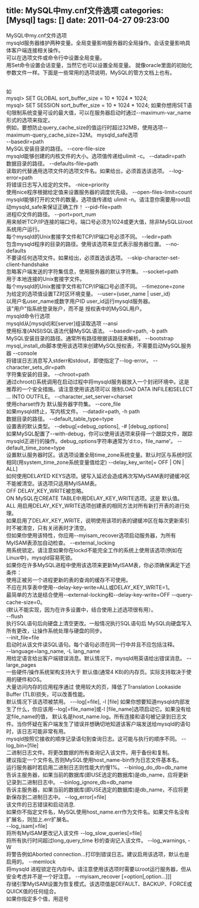 title: MySQL中my.cnf文件选项
categories: [Mysql]
tags: []
date: 2011-04-27 09:23:00
---
MySQL中my.cnf文件选项<br />
mysqld服务器维护两种变量。全局变量影响服务器的全局操作。会话变量影响具体客户端连接相关操作。<br />可以在选项文件或命令行中设置全局变量。<br />用Set命令设置会话变量，当然它也可以设置全局变量。
就像oracle里面的初始化参数文件一样。下面是一些常用的选项说明，MySQL的管方文档上也有。</p><br />
如<br />mysql&gt; SET GLOBAL sort_buffer_size = 10 * 1024 * 1024;<br />mysql&gt; SET SESSION sort_buffer_size = 10 * 1024 * 1024;
如果你想用SET语句限制系统变量可设的最大值，可以在服务器启动时通过--maximum-var_name形式的选项来指定。<br />例如，要想防止query_cache_size的值运行时超过32MB，使用选项--maximum-query_cache_size=32M。
mysqld_safe选项<br />--basedir=path<br />MySQL安装目录的路径。
--core-file-size<br />mysqld能够创建的内核文件的大小。选项值传递给ulimit -c。
--datadir=path<br />数据目录的路径。
--defaults-file=path<br />读取的代替通用选项文件的选项文件名。如果给出，必须首选该选项。
--log-error=path<br />将错误日志写入给定的文件。
-nice=priority<br />使用nice程序根据给定值来设置服务器的调度优先级。
--open-files-limit=count<br />mysqld能够打开的文件的数量。选项值传递给 ulimit -n。请注意你需要用root启动mysqld_safe来保证正确工作！
--pid-file=path<br />进程ID文件的路径。
--port=port_num<br />用来帧听TCP/IP连接的端口号。端口号必须为1024或更大值，除非MySQL以root系统用户运行。<br />每个mysqld的Unix套接字文件和TCP/IP端口号必须不同。
--ledir=path<br />包含mysqld程序的目录的路径。使用该选项来显式表示服务器位置。
--no-defaults<br />不要读任何选项文件。如果给出，必须首选该选项。
--skip-character-set-client-handshake<br />忽略客户端发送的字符集信息，使用服务器的默认字符集。
--socket=path<br />用于本地连接的Unix套接字文件。<br />每个mysqld的Unix套接字文件和TCP/IP端口号必须不同。
--timezone=zone<br />为给定的选项值设置TZ时区环境变量。
--user={user_name | user_id}<br />以用户名user_name或数字用户ID user_id运行mysqld服务器。<br />该&quot;用户&quot;指系统登录账户，而不是 授权表中的MySQL用户。
<br />mysqld命令行选项<br />mysqld从[mysqld]和[server]组读取选项
--ansi<br />使用标准(ANSI)SQL语法代替MySQL语法。
--basedir=path, -b path<br />MySQL安装目录的路径。通常所有路径根据该路径来解析。
--bootstrap<br />mysql_install_db脚本使用该选项来创建MySQL授权表，不需要启动MySQL服务器
--console<br />将错误日志消息写入stderr和stdout，即使指定了--log-error。
--character_sets_dir=path<br />字符集安装的目录。
--chroot=path<br />通过chroot()系统调用在启动过程中将mysqld服务器放入一个封闭环境中。这是推荐的一个安全措施。请注意使用该选项可以 限制LOAD DATA INFILE和SELECT ... INTO OUTFILE。
--character_set_server=charset<br />使用charset作为 默认服务器字符集。
--core_file<br />如果mysqld终止，写内核文件。
--datadir=path, -h path <br />数据目录的路径。
--default_table_type=type<br />设置表的默认类型。
--debug[=debug_options], -# [debug_options]<br />如果MySQL配置了--with-debug，你可以使用该选项来获得一个跟踪文件，跟踪mysqld正进行的操作。debug_options字符串通常为'd:t:o，file_name'。
--default_time_zone=type<br />设置默认服务器时区。该选项设置全局time_zone系统变量。默认时区与系统时区相同(用system_time_zone系统变量值给定)
--delay_key_write[= OFF | ON | ALL]<br />如何使用DELAYED KEYS选项。键写入延迟会造成再次写MyISAM表时键缓冲区不能被清空。该选项只适用MyISAM表。<br />OFF DELAY_KEY_WRITE被忽略。<br />ON MySQL在CREATE TABLE中用DELAY_KEY_WRITE选项。这是 默认值。<br />ALL 用启用DELAY_KEY_WRITE选项创建表的相同方法对所有新打开表的进行处理。<br />如果启用了DELAY_KEY_WRITE，说明使用该项的表的键缓冲区在每次更新索引时不被清空，只有关闭表时才清空。<br />但如果你使用该特性，你应用--myisam_recover选项启动服务器，为所有MyISAM表添加自动检查。
--external_locking<br />用系统锁定。请注意如果你在lockd不能完全工作的系统上使用该选项(例如在Linux中)，mysqld容易死锁。<br />如果你在许多MySQL进程中使用该选项来更新MyISAM表，你必须确保满足下述条件：<br />使用正被另一个进程更新的表的查询的缓存不可使用。<br />不应在共享表中使用--delay-key-write=ALL或DELAY_KEY_WRITE=1。<br />最简单的方法是结合使用--external-locking和--delay-key-write=OFF --query-cache-size=0。<br />(默认不能实现，因为在许多设置中，结合使用上述选项很有用）。
<br />--flush<br />执行SQL语句后向硬盘上清空更改。一般情况执行SQL语句后 MySQL向硬盘写入所有更改，让操作系统处理与硬盘的同步。
<br />--init_file=file<br />启动时从该文件读SQL语句。每个语句必须在同一行中并且不应包括注释。
<br />--language=lang_name, -L lang_name<br />用给定语言给出客户端错误消息。默认情况下，mysqld用英语给出错误消息。
--large_pages<br />一些硬件/操作系统架构支持大于 默认值(通常4 KB)的内存页。实际支持取决于使用的硬件和OS。<br />大量访问内存的应用程序通过 使用较大的页，降低了Translation Lookaside Buffer (TLB)损失，可以改善性能。 <br />默认情况下该选项被禁用。
---log[=file], -l [file]
如果你想要知道mysqld内部发生了什么，你应该用--log[=file_name]或-l [file_name]选项启动它。如果没有给定file_name的值， 默认名是host_name.log。所有连接和语句被记录到日志文件。当你怀疑在客户端发生了错误并想确切地知道该客户端发送给mysqld的语句时，该日志可能非常有用。<br />mysqld按照它接收的顺序记录语句到查询日志。这可能与执行的顺序不同。
--log_bin=[file]<br />二进制日志文件。将更改数据的所有查询记入该文件。用于备份和复制。<br />建议指定一个文件名,否则MySQL使用host_name-bin作为日志文件基本名。<br />运行服务器时若启用二进制日志则性能大约慢1%。
--binlog_do_db=db_name<br />告诉主服务器，如果当前的数据库(即USE选定的数据库)是db_name，应将更新记录到二进制日志中。
--binlog_ignore_db=db_name<br />告诉主服务器，如果当前的数据库(即USE选定的数据库)是db_name，不应将更新保存到二进制日志中。
--log_error[=file]<br />该文件的日志错误和启动消息.<br />如果你不指定文件名，MySQL使用host_name.err作为文件名。如果文件名没有扩展名，则加上.err扩展名。
<br />--log_isam[=file] <br />将所有MyISAM更改记入该文件
--log_slow_queries[=file] <br />将所有执行时间超过long_query_time 秒的查询记入该文件。
--log_warnings, -W<br />将警告例如Aborted connection...打印到错误日志。建议启用该选项，默认也是启用的。
--memlock<br />将mysqld 进程锁定在内存中。请注意使用该选项时需要以root运行服务器，但从安全考虑并不是一个好注意。
--myisam_recover [=option[,option...]]]<br />存储引擎MyISAM设置为恢复模式。该选项值是DEFAULT、BACKUP、FORCE或QUICK值的任何组合。<br />如果你指定多个值，用逗号